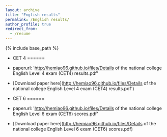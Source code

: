 ```yaml
---
layout: archive
title: "English results"
permalink: /English results/
author_profile: true
redirect_from:
  - /resume
---
```


{% include base_path %}



* CET 4
======
* paperurl: 'http://hemiao96.github.io/files/Details of the national college English Level 4 exam (CET4) results.pdf'

* [Download paper here](http://hemiao96.github.io/files/Details of the national college English Level 4 exam (CET4) results.pdf')

* CET 6
======
* paperurl: 'http://hemiao96.github.io/files/Details of the national college English Level 6 exam (CET6) scores.pdf'

* [Download paper here](http://hemiao96.github.io/files/Details of the national college English Level 6 exam (CET6) scores.pdf)
